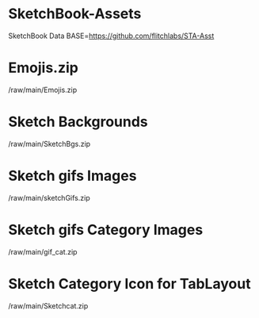 # SketchBook-Assets
 SketchBook Data BASE=https://github.com/flitchlabs/STA-Asst

# Emojis.zip
/raw/main/Emojis.zip

# Sketch Backgrounds
/raw/main/SketchBgs.zip

# Sketch gifs Images 
/raw/main/sketchGifs.zip

# Sketch gifs Category Images
/raw/main/gif_cat.zip

# Sketch Category Icon for TabLayout
/raw/main/Sketchcat.zip
